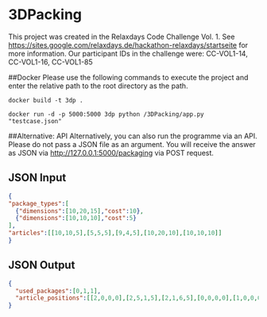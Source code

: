 # 3DPacking
This project was created in the Relaxdays Code Challenge Vol. 1. See https://sites.google.com/relaxdays.de/hackathon-relaxdays/startseite for more information.
Our participant IDs in the challenge were: CC-VOL1-14, CC-VOL1-16, CC-VOL1-85





##Docker
Please use the following commands to execute the project 
and enter the relative path to the root directory as the path.
```commandline
docker build -t 3dp .   

docker run -d -p 5000:5000 3dp python /3DPacking/app.py "testcase.json"
```


##Alternative: API
Alternatively, you can also run the programme via an API. 
Please do not pass a JSON file as an argument. 
You will receive the answer as JSON via http://127.0.0.1:5000/packaging via POST request.


## JSON Input
```json
{
"package_types":[
  {"dimensions":[10,20,15],"cost":10},
  {"dimensions":[10,10,10],"cost":5}
],
"articles":[[10,10,5],[5,5,5],[9,4,5],[10,20,10],[10,10,10]]
}
```

## JSON Output
```json
{
  "used_packages":[0,1,1],
  "article_positions":[[2,0,0,0],[2,5,1,5],[2,1,6,5],[0,0,0,0],[1,0,0,0]]
}
```
